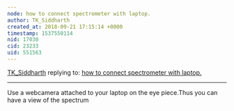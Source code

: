 ```yaml
---
node: how to connect spectrometer with laptop.
author: TK_Siddharth
created_at: 2018-09-21 17:15:14 +0000
timestamp: 1537550114
nid: 17030
cid: 23233
uid: 551563
---
```




[TK_Siddharth](../profile/TK_Siddharth) replying to: [how to connect spectrometer with laptop.](../notes/saleem/08-31-2018/how-to-connect-spectrometer-with-laptop)

----
Use a webcamera attached to your laptop on the eye piece.Thus you can have a view of the spectrum